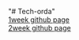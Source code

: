 "# Tech-orda" 
<br>
<a href ="1w/index.html">1week github page</a>
<br>
<a href ="2W/index.html">2week github page</a>
